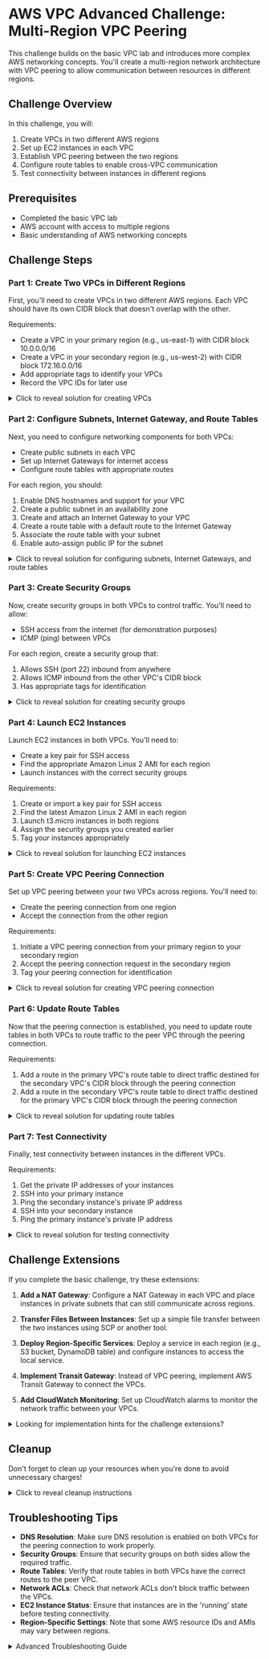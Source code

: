 # AWS VPC Advanced Challenge: Multi-Region VPC Peering

This challenge builds on the basic VPC lab and introduces more complex AWS networking concepts. You'll create a multi-region network architecture with VPC peering to allow communication between resources in different regions.

## Challenge Overview

In this challenge, you will:
1. Create VPCs in two different AWS regions
2. Set up EC2 instances in each VPC
3. Establish VPC peering between the two regions
4. Configure route tables to enable cross-VPC communication
5. Test connectivity between instances in different regions

## Prerequisites

- Completed the basic VPC lab
- AWS account with access to multiple regions
- Basic understanding of AWS networking concepts

## Challenge Steps

### Part 1: Create Two VPCs in Different Regions

First, you'll need to create VPCs in two different AWS regions. Each VPC should have its own CIDR block that doesn't overlap with the other.

Requirements:
- Create a VPC in your primary region (e.g., us-east-1) with CIDR block 10.0.0.0/16
- Create a VPC in your secondary region (e.g., us-west-2) with CIDR block 172.16.0.0/16
- Add appropriate tags to identify your VPCs
- Record the VPC IDs for later use

<details>
<summary>Click to reveal solution for creating VPCs</summary>

```bash
# Set up environment variables for the first region
PRIMARY_REGION="us-east-1"
PRIMARY_VPC_CIDR="10.0.0.0/16"
PRIMARY_SUBNET_CIDR="10.0.1.0/24"
UNIQUE_ID=$(date +%Y%m%d%H%M%S)

# Create the first VPC
PRIMARY_VPC_ID=$(aws ec2 create-vpc \
  --region $PRIMARY_REGION \
  --cidr-block $PRIMARY_VPC_CIDR \
  --tag-specifications "ResourceType=vpc,Tags=[{Key=Name,Value=PrimaryVPC-$UNIQUE_ID}]" \
  --query "Vpc.VpcId" \
  --output text)

echo "Created Primary VPC: $PRIMARY_VPC_ID in region $PRIMARY_REGION"
```

```bash
# Set up environment variables for the second region
SECONDARY_REGION="us-west-2"
SECONDARY_VPC_CIDR="172.16.0.0/16"
SECONDARY_SUBNET_CIDR="172.16.1.0/24"

# Create the second VPC
SECONDARY_VPC_ID=$(aws ec2 create-vpc \
  --region $SECONDARY_REGION \
  --cidr-block $SECONDARY_VPC_CIDR \
  --tag-specifications "ResourceType=vpc,Tags=[{Key=Name,Value=SecondaryVPC-$UNIQUE_ID}]" \
  --query "Vpc.VpcId" \
  --output text)

echo "Created Secondary VPC: $SECONDARY_VPC_ID in region $SECONDARY_REGION"
```
</details>

### Part 2: Configure Subnets, Internet Gateway, and Route Tables

Next, you need to configure networking components for both VPCs:
- Create public subnets in each VPC
- Set up Internet Gateways for internet access
- Configure route tables with appropriate routes

For each region, you should:
1. Enable DNS hostnames and support for your VPC
2. Create a public subnet in an availability zone
3. Create and attach an Internet Gateway to your VPC
4. Create a route table with a default route to the Internet Gateway
5. Associate the route table with your subnet
6. Enable auto-assign public IP for the subnet

<details>
<summary>Click to reveal solution for configuring subnets, Internet Gateways, and route tables</summary>

1. For the Primary VPC:

```bash
# Enable DNS support and hostnames
aws ec2 modify-vpc-attribute --region $PRIMARY_REGION --vpc-id $PRIMARY_VPC_ID --enable-dns-hostnames "{\"Value\":true}"
aws ec2 modify-vpc-attribute --region $PRIMARY_REGION --vpc-id $PRIMARY_VPC_ID --enable-dns-support "{\"Value\":true}"

# Create a subnet
PRIMARY_SUBNET_ID=$(aws ec2 create-subnet \
  --region $PRIMARY_REGION \
  --vpc-id $PRIMARY_VPC_ID \
  --cidr-block $PRIMARY_SUBNET_CIDR \
  --availability-zone "${PRIMARY_REGION}a" \
  --tag-specifications "ResourceType=subnet,Tags=[{Key=Name,Value=PrimarySubnet-$UNIQUE_ID}]" \
  --query "Subnet.SubnetId" \
  --output text)

# Create and attach Internet Gateway
PRIMARY_IGW_ID=$(aws ec2 create-internet-gateway \
  --region $PRIMARY_REGION \
  --tag-specifications "ResourceType=internet-gateway,Tags=[{Key=Name,Value=PrimaryIGW-$UNIQUE_ID}]" \
  --query "InternetGateway.InternetGatewayId" \
  --output text)

aws ec2 attach-internet-gateway \
  --region $PRIMARY_REGION \
  --internet-gateway-id $PRIMARY_IGW_ID \
  --vpc-id $PRIMARY_VPC_ID

# Create route table and add internet route
PRIMARY_RT_ID=$(aws ec2 create-route-table \
  --region $PRIMARY_REGION \
  --vpc-id $PRIMARY_VPC_ID \
  --tag-specifications "ResourceType=route-table,Tags=[{Key=Name,Value=PrimaryRT-$UNIQUE_ID}]" \
  --query "RouteTable.RouteTableId" \
  --output text)

aws ec2 create-route \
  --region $PRIMARY_REGION \
  --route-table-id $PRIMARY_RT_ID \
  --destination-cidr-block "0.0.0.0/0" \
  --gateway-id $PRIMARY_IGW_ID

aws ec2 associate-route-table \
  --region $PRIMARY_REGION \
  --subnet-id $PRIMARY_SUBNET_ID \
  --route-table-id $PRIMARY_RT_ID

# Enable auto-assign public IP
aws ec2 modify-subnet-attribute \
  --region $PRIMARY_REGION \
  --subnet-id $PRIMARY_SUBNET_ID \
  --map-public-ip-on-launch
```

2. For the Secondary VPC:

```bash
# Enable DNS support and hostnames
aws ec2 modify-vpc-attribute --region $SECONDARY_REGION --vpc-id $SECONDARY_VPC_ID --enable-dns-hostnames "{\"Value\":true}"
aws ec2 modify-vpc-attribute --region $SECONDARY_REGION --vpc-id $SECONDARY_VPC_ID --enable-dns-support "{\"Value\":true}"

# Create a subnet
SECONDARY_SUBNET_ID=$(aws ec2 create-subnet \
  --region $SECONDARY_REGION \
  --vpc-id $SECONDARY_VPC_ID \
  --cidr-block $SECONDARY_SUBNET_CIDR \
  --availability-zone "${SECONDARY_REGION}a" \
  --tag-specifications "ResourceType=subnet,Tags=[{Key=Name,Value=SecondarySubnet-$UNIQUE_ID}]" \
  --query "Subnet.SubnetId" \
  --output text)

# Create and attach Internet Gateway
SECONDARY_IGW_ID=$(aws ec2 create-internet-gateway \
  --region $SECONDARY_REGION \
  --tag-specifications "ResourceType=internet-gateway,Tags=[{Key=Name,Value=SecondaryIGW-$UNIQUE_ID}]" \
  --query "InternetGateway.InternetGatewayId" \
  --output text)

aws ec2 attach-internet-gateway \
  --region $SECONDARY_REGION \
  --internet-gateway-id $SECONDARY_IGW_ID \
  --vpc-id $SECONDARY_VPC_ID

# Create route table and add internet route
SECONDARY_RT_ID=$(aws ec2 create-route-table \
  --region $SECONDARY_REGION \
  --vpc-id $SECONDARY_VPC_ID \
  --tag-specifications "ResourceType=route-table,Tags=[{Key=Name,Value=SecondaryRT-$UNIQUE_ID}]" \
  --query "RouteTable.RouteTableId" \
  --output text)

aws ec2 create-route \
  --region $SECONDARY_REGION \
  --route-table-id $SECONDARY_RT_ID \
  --destination-cidr-block "0.0.0.0/0" \
  --gateway-id $SECONDARY_IGW_ID

aws ec2 associate-route-table \
  --region $SECONDARY_REGION \
  --subnet-id $SECONDARY_SUBNET_ID \
  --route-table-id $SECONDARY_RT_ID

# Enable auto-assign public IP
aws ec2 modify-subnet-attribute \
  --region $SECONDARY_REGION \
  --subnet-id $SECONDARY_SUBNET_ID \
  --map-public-ip-on-launch
```
</details>

### Part 3: Create Security Groups

Now, create security groups in both VPCs to control traffic. You'll need to allow:
- SSH access from the internet (for demonstration purposes)
- ICMP (ping) between VPCs

For each region, create a security group that:
1. Allows SSH (port 22) inbound from anywhere
2. Allows ICMP inbound from the other VPC's CIDR block
3. Has appropriate tags for identification

<details>
<summary>Click to reveal solution for creating security groups</summary>

1. For the Primary VPC:

```bash
# Create security group
PRIMARY_SG_ID=$(aws ec2 create-security-group \
  --region $PRIMARY_REGION \
  --group-name "sg-primary-$UNIQUE_ID" \
  --description "Security group for Primary VPC instances" \
  --vpc-id $PRIMARY_VPC_ID \
  --query "GroupId" \
  --output text)

# Allow SSH from anywhere
aws ec2 authorize-security-group-ingress \
  --region $PRIMARY_REGION \
  --group-id $PRIMARY_SG_ID \
  --protocol tcp \
  --port 22 \
  --cidr 0.0.0.0/0

# Allow ICMP (ping) from the Secondary VPC CIDR
aws ec2 authorize-security-group-ingress \
  --region $PRIMARY_REGION \
  --group-id $PRIMARY_SG_ID \
  --protocol icmp \
  --port -1 \
  --cidr $SECONDARY_VPC_CIDR
```

2. For the Secondary VPC:

```bash
# Create security group
SECONDARY_SG_ID=$(aws ec2 create-security-group \
  --region $SECONDARY_REGION \
  --group-name "sg-secondary-$UNIQUE_ID" \
  --description "Security group for Secondary VPC instances" \
  --vpc-id $SECONDARY_VPC_ID \
  --query "GroupId" \
  --output text)

# Allow SSH from anywhere
aws ec2 authorize-security-group-ingress \
  --region $SECONDARY_REGION \
  --group-id $SECONDARY_SG_ID \
  --protocol tcp \
  --port 22 \
  --cidr 0.0.0.0/0

# Allow ICMP (ping) from the Primary VPC CIDR
aws ec2 authorize-security-group-ingress \
  --region $SECONDARY_REGION \
  --group-id $SECONDARY_SG_ID \
  --protocol icmp \
  --port -1 \
  --cidr $PRIMARY_VPC_CIDR
```
</details>

### Part 4: Launch EC2 Instances

Launch EC2 instances in both VPCs. You'll need to:
- Create a key pair for SSH access
- Find the appropriate Amazon Linux 2 AMI for each region
- Launch instances with the correct security groups

Requirements:
1. Create or import a key pair for SSH access
2. Find the latest Amazon Linux 2 AMI in each region
3. Launch t3.micro instances in both regions
4. Assign the security groups you created earlier
5. Tag your instances appropriately

<details>
<summary>Click to reveal solution for launching EC2 instances</summary>

1. Create a key pair (or use an existing one) and launch instances in both regions:

```bash
# Create a key pair for the primary region
aws ec2 create-key-pair \
  --region $PRIMARY_REGION \
  --key-name "vpc-challenge-key-$UNIQUE_ID" \
  --query "KeyMaterial" \
  --output text > vpc-challenge-key.pem

chmod 400 vpc-challenge-key.pem

# Import the same key to the secondary region
aws ec2 import-key-pair \
  --region $SECONDARY_REGION \
  --key-name "vpc-challenge-key-$UNIQUE_ID" \
  --public-key-material fileb://$(aws ec2 describe-key-pairs \
    --region $PRIMARY_REGION \
    --key-name "vpc-challenge-key-$UNIQUE_ID" \
    --query "KeyPairs[0].PublicKey" \
    --output text)
```

2. Launch an instance in the Primary VPC:

```bash
# Get the latest Amazon Linux 2 AMI ID for the primary region
PRIMARY_AMI_ID=$(aws ec2 describe-images \
  --region $PRIMARY_REGION \
  --owners amazon \
  --filters "Name=name,Values=amzn2-ami-hvm-*-x86_64-gp2" "Name=state,Values=available" \
  --query "sort_by(Images, &CreationDate)[-1].ImageId" \
  --output text)

# Launch the instance
PRIMARY_INSTANCE_ID=$(aws ec2 run-instances \
  --region $PRIMARY_REGION \
  --image-id $PRIMARY_AMI_ID \
  --instance-type t3.micro \
  --key-name "vpc-challenge-key-$UNIQUE_ID" \
  --security-group-ids $PRIMARY_SG_ID \
  --subnet-id $PRIMARY_SUBNET_ID \
  --tag-specifications "ResourceType=instance,Tags=[{Key=Name,Value=PrimaryInstance-$UNIQUE_ID}]" \
  --query "Instances[0].InstanceId" \
  --output text)

# Get the public IP address
PRIMARY_INSTANCE_IP=$(aws ec2 describe-instances \
  --region $PRIMARY_REGION \
  --instance-ids $PRIMARY_INSTANCE_ID \
  --query "Reservations[0].Instances[0].PublicIpAddress" \
  --output text)

echo "Primary Instance launched with IP: $PRIMARY_INSTANCE_IP"
```

3. Launch an instance in the Secondary VPC:

```bash
# Get the latest Amazon Linux 2 AMI ID for the secondary region
SECONDARY_AMI_ID=$(aws ec2 describe-images \
  --region $SECONDARY_REGION \
  --owners amazon \
  --filters "Name=name,Values=amzn2-ami-hvm-*-x86_64-gp2" "Name=state,Values=available" \
  --query "sort_by(Images, &CreationDate)[-1].ImageId" \
  --output text)

# Launch the instance
SECONDARY_INSTANCE_ID=$(aws ec2 run-instances \
  --region $SECONDARY_REGION \
  --image-id $SECONDARY_AMI_ID \
  --instance-type t3.micro \
  --key-name "vpc-challenge-key-$UNIQUE_ID" \
  --security-group-ids $SECONDARY_SG_ID \
  --subnet-id $SECONDARY_SUBNET_ID \
  --tag-specifications "ResourceType=instance,Tags=[{Key=Name,Value=SecondaryInstance-$UNIQUE_ID}]" \
  --query "Instances[0].InstanceId" \
  --output text)

# Get the public IP address
SECONDARY_INSTANCE_IP=$(aws ec2 describe-instances \
  --region $SECONDARY_REGION \
  --instance-ids $SECONDARY_INSTANCE_ID \
  --query "Reservations[0].Instances[0].PublicIpAddress" \
  --output text)

echo "Secondary Instance launched with IP: $SECONDARY_INSTANCE_IP"
```
</details>

### Part 5: Create VPC Peering Connection

Set up VPC peering between your two VPCs across regions. You'll need to:
- Create the peering connection from one region
- Accept the connection from the other region

Requirements:
1. Initiate a VPC peering connection from your primary region to your secondary region
2. Accept the peering connection request in the secondary region
3. Tag your peering connection for identification

<details>
<summary>Click to reveal solution for creating VPC peering connection</summary>

1. Initiate the VPC peering connection from the primary region:

```bash
# Get primary VPC info
PRIMARY_ACCOUNT_ID=$(aws sts get-caller-identity --query "Account" --output text)

# Create VPC peering connection
PEERING_CONNECTION_ID=$(aws ec2 create-vpc-peering-connection \
  --region $PRIMARY_REGION \
  --vpc-id $PRIMARY_VPC_ID \
  --peer-vpc-id $SECONDARY_VPC_ID \
  --peer-owner-id $PRIMARY_ACCOUNT_ID \
  --peer-region $SECONDARY_REGION \
  --tag-specifications "ResourceType=vpc-peering-connection,Tags=[{Key=Name,Value=VPCPeering-$UNIQUE_ID}]" \
  --query "VpcPeeringConnection.VpcPeeringConnectionId" \
  --output text)

echo "Created VPC Peering Connection: $PEERING_CONNECTION_ID"
```

2. Accept the VPC peering connection in the secondary region:

```bash
# Accept the peering connection
aws ec2 accept-vpc-peering-connection \
  --region $SECONDARY_REGION \
  --vpc-peering-connection-id $PEERING_CONNECTION_ID

echo "Accepted VPC Peering Connection"
```
</details>

### Part 6: Update Route Tables

Now that the peering connection is established, you need to update route tables in both VPCs to route traffic to the peer VPC through the peering connection.

Requirements:
1. Add a route in the primary VPC's route table to direct traffic destined for the secondary VPC's CIDR block through the peering connection
2. Add a route in the secondary VPC's route table to direct traffic destined for the primary VPC's CIDR block through the peering connection

<details>
<summary>Click to reveal solution for updating route tables</summary>

1. Add routes to the Primary VPC route table:

```bash
# Add route to the secondary VPC CIDR via the peering connection
aws ec2 create-route \
  --region $PRIMARY_REGION \
  --route-table-id $PRIMARY_RT_ID \
  --destination-cidr-block $SECONDARY_VPC_CIDR \
  --vpc-peering-connection-id $PEERING_CONNECTION_ID

echo "Added route to Secondary VPC CIDR in Primary route table"
```

2. Add routes to the Secondary VPC route table:

```bash
# Add route to the primary VPC CIDR via the peering connection
aws ec2 create-route \
  --region $SECONDARY_REGION \
  --route-table-id $SECONDARY_RT_ID \
  --destination-cidr-block $PRIMARY_VPC_CIDR \
  --vpc-peering-connection-id $PEERING_CONNECTION_ID

echo "Added route to Primary VPC CIDR in Secondary route table"
```
</details>

### Part 7: Test Connectivity

Finally, test connectivity between instances in the different VPCs.

Requirements:
1. Get the private IP addresses of your instances
2. SSH into your primary instance
3. Ping the secondary instance's private IP address
4. SSH into your secondary instance
5. Ping the primary instance's private IP address

<details>
<summary>Click to reveal solution for testing connectivity</summary>

1. Get the private IP addresses of your instances:

```bash
PRIMARY_INSTANCE_PRIVATE_IP=$(aws ec2 describe-instances \
  --region $PRIMARY_REGION \
  --instance-ids $PRIMARY_INSTANCE_ID \
  --query "Reservations[0].Instances[0].PrivateIpAddress" \
  --output text)

SECONDARY_INSTANCE_PRIVATE_IP=$(aws ec2 describe-instances \
  --region $SECONDARY_REGION \
  --instance-ids $SECONDARY_INSTANCE_ID \
  --query "Reservations[0].Instances[0].PrivateIpAddress" \
  --output text)

echo "Primary Instance Private IP: $PRIMARY_INSTANCE_PRIVATE_IP"
echo "Secondary Instance Private IP: $SECONDARY_INSTANCE_PRIVATE_IP"
```

2. SSH into your primary instance and ping the secondary instance:

```bash
# SSH to primary instance
ssh -i vpc-challenge-key.pem ec2-user@$PRIMARY_INSTANCE_IP

# From within the primary instance, ping the secondary instance
ping $SECONDARY_INSTANCE_PRIVATE_IP
```

3. SSH into your secondary instance and ping the primary instance:

```bash
# SSH to secondary instance
ssh -i vpc-challenge-key.pem ec2-user@$SECONDARY_INSTANCE_IP

# From within the secondary instance, ping the primary instance
ping $PRIMARY_INSTANCE_PRIVATE_IP
```
</details>

## Challenge Extensions

If you complete the basic challenge, try these extensions:

1. **Add a NAT Gateway**: Configure a NAT Gateway in each VPC and place instances in private subnets that can still communicate across regions.

2. **Transfer Files Between Instances**: Set up a simple file transfer between the two instances using SCP or another tool.

3. **Deploy Region-Specific Services**: Deploy a service in each region (e.g., S3 bucket, DynamoDB table) and configure instances to access the local service.

4. **Implement Transit Gateway**: Instead of VPC peering, implement AWS Transit Gateway to connect the VPCs.

5. **Add CloudWatch Monitoring**: Set up CloudWatch alarms to monitor the network traffic between your VPCs.

<details>
<summary>Looking for implementation hints for the challenge extensions?</summary>

### 1. Adding NAT Gateways and Private Subnets

```bash
# For the Primary VPC:
# Create a private subnet
PRIMARY_PRIVATE_SUBNET_ID=$(aws ec2 create-subnet \
  --region $PRIMARY_REGION \
  --vpc-id $PRIMARY_VPC_ID \
  --cidr-block "10.0.2.0/24" \
  --availability-zone "${PRIMARY_REGION}a" \
  --tag-specifications "ResourceType=subnet,Tags=[{Key=Name,Value=PrimaryPrivateSubnet-$UNIQUE_ID}]" \
  --query "Subnet.SubnetId" \
  --output text)

# Allocate Elastic IP for NAT Gateway
PRIMARY_EIP_ALLOC_ID=$(aws ec2 allocate-address \
  --region $PRIMARY_REGION \
  --domain vpc \
  --query "AllocationId" \
  --output text)

# Create NAT Gateway
PRIMARY_NAT_GW_ID=$(aws ec2 create-nat-gateway \
  --region $PRIMARY_REGION \
  --subnet-id $PRIMARY_SUBNET_ID \
  --allocation-id $PRIMARY_EIP_ALLOC_ID \
  --tag-specifications "ResourceType=natgateway,Tags=[{Key=Name,Value=PrimaryNATGW-$UNIQUE_ID}]" \
  --query "NatGateway.NatGatewayId" \
  --output text)

# Create private route table
PRIMARY_PRIVATE_RT_ID=$(aws ec2 create-route-table \
  --region $PRIMARY_REGION \
  --vpc-id $PRIMARY_VPC_ID \
  --tag-specifications "ResourceType=route-table,Tags=[{Key=Name,Value=PrimaryPrivateRT-$UNIQUE_ID}]" \
  --query "RouteTable.RouteTableId" \
  --output text)

# Wait for NAT Gateway to be available
echo "Waiting for NAT Gateway to be available..."
aws ec2 wait nat-gateway-available \
  --region $PRIMARY_REGION \
  --nat-gateway-ids $PRIMARY_NAT_GW_ID

# Add route through NAT Gateway
aws ec2 create-route \
  --region $PRIMARY_REGION \
  --route-table-id $PRIMARY_PRIVATE_RT_ID \
  --destination-cidr-block "0.0.0.0/0" \
  --nat-gateway-id $PRIMARY_NAT_GW_ID

# Add route to peer VPC
aws ec2 create-route \
  --region $PRIMARY_REGION \
  --route-table-id $PRIMARY_PRIVATE_RT_ID \
  --destination-cidr-block $SECONDARY_VPC_CIDR \
  --vpc-peering-connection-id $PEERING_CONNECTION_ID

# Associate private route table with private subnet
aws ec2 associate-route-table \
  --region $PRIMARY_REGION \
  --subnet-id $PRIMARY_PRIVATE_SUBNET_ID \
  --route-table-id $PRIMARY_PRIVATE_RT_ID
```

### 2. Setting Up File Transfer Between Instances

```bash
# From your local machine, first create a test file
echo "Hello from primary instance!" > test-file.txt

# Upload the file to the primary instance
scp -i vpc-challenge-key.pem test-file.txt ec2-user@$PRIMARY_INSTANCE_IP:~/

# SSH to the primary instance
ssh -i vpc-challenge-key.pem ec2-user@$PRIMARY_INSTANCE_IP

# From the primary instance, transfer the file to the secondary instance
scp -i ~/.ssh/id_rsa test-file.txt ec2-user@$SECONDARY_INSTANCE_PRIVATE_IP:~/

# Check if the file transfer worked
ssh -i ~/.ssh/id_rsa ec2-user@$SECONDARY_INSTANCE_PRIVATE_IP "cat ~/test-file.txt"
```

### 3. Implementing Transit Gateway

```bash
# Create Transit Gateway
TGW_ID=$(aws ec2 create-transit-gateway \
  --region $PRIMARY_REGION \
  --description "Multi-region Transit Gateway" \
  --options "AmazonSideAsn=64512" \
  --tag-specifications "ResourceType=transit-gateway,Tags=[{Key=Name,Value=Challenge-TGW-$UNIQUE_ID}]" \
  --query "TransitGateway.TransitGatewayId" \
  --output text)

# Wait for Transit Gateway to be available
echo "Waiting for Transit Gateway to be available..."
aws ec2 wait transit-gateway-available \
  --region $PRIMARY_REGION \
  --transit-gateway-ids $TGW_ID

# Create attachment for primary VPC
PRIMARY_TGW_ATTACHMENT=$(aws ec2 create-transit-gateway-vpc-attachment \
  --region $PRIMARY_REGION \
  --transit-gateway-id $TGW_ID \
  --vpc-id $PRIMARY_VPC_ID \
  --subnet-ids $PRIMARY_SUBNET_ID \
  --tag-specifications "ResourceType=transit-gateway-attachment,Tags=[{Key=Name,Value=Primary-TGW-Attachment-$UNIQUE_ID}]" \
  --query "TransitGatewayVpcAttachment.TransitGatewayAttachmentId" \
  --output text)

# Share TGW with secondary region (for same account)
SECONDARY_TGW_ID=$(aws ec2 create-transit-gateway \
  --region $SECONDARY_REGION \
  --description "Secondary region Transit Gateway" \
  --options "AmazonSideAsn=64513" \
  --tag-specifications "ResourceType=transit-gateway,Tags=[{Key=Name,Value=Challenge-TGW-Secondary-$UNIQUE_ID}]" \
  --query "TransitGateway.TransitGatewayId" \
  --output text)

# Create attachment for secondary VPC
SECONDARY_TGW_ATTACHMENT=$(aws ec2 create-transit-gateway-vpc-attachment \
  --region $SECONDARY_REGION \
  --transit-gateway-id $SECONDARY_TGW_ID \
  --vpc-id $SECONDARY_VPC_ID \
  --subnet-ids $SECONDARY_SUBNET_ID \
  --tag-specifications "ResourceType=transit-gateway-attachment,Tags=[{Key=Name,Value=Secondary-TGW-Attachment-$UNIQUE_ID}]" \
  --query "TransitGatewayVpcAttachment.TransitGatewayAttachmentId" \
  --output text)
```

### 4. Setting Up CloudWatch Monitoring

```bash
# Create CloudWatch alarm for network traffic between VPCs
aws cloudwatch put-metric-alarm \
  --region $PRIMARY_REGION \
  --alarm-name "VPC-Peering-NetworkTraffic-$UNIQUE_ID" \
  --alarm-description "Alarm for network traffic between peered VPCs" \
  --metric-name "PacketsTransmitted" \
  --namespace "AWS/EC2" \
  --statistic Sum \
  --dimensions "Name=InstanceId,Value=$PRIMARY_INSTANCE_ID" \
  --period 300 \
  --evaluation-periods 1 \
  --datapoints-to-alarm 1 \
  --threshold 1000 \
  --comparison-operator GreaterThanThreshold \
  --alarm-actions "arn:aws:sns:$PRIMARY_REGION:$PRIMARY_ACCOUNT_ID:default" \
  --insufficient-data-actions []
```
</details>

## Cleanup

Don't forget to clean up your resources when you're done to avoid unnecessary charges!

<details>
<summary>Click to reveal cleanup instructions</summary>

```bash
# Delete instances
aws ec2 terminate-instances --region $PRIMARY_REGION --instance-ids $PRIMARY_INSTANCE_ID
aws ec2 terminate-instances --region $SECONDARY_REGION --instance-ids $SECONDARY_INSTANCE_ID

# Wait for instances to terminate
echo "Waiting for instances to terminate..."
aws ec2 wait instance-terminated --region $PRIMARY_REGION --instance-ids $PRIMARY_INSTANCE_ID
aws ec2 wait instance-terminated --region $SECONDARY_REGION --instance-ids $SECONDARY_INSTANCE_ID

# Delete VPC peering connection
aws ec2 delete-vpc-peering-connection --region $PRIMARY_REGION --vpc-peering-connection-id $PEERING_CONNECTION_ID

# Delete security groups
aws ec2 delete-security-group --region $PRIMARY_REGION --group-id $PRIMARY_SG_ID
aws ec2 delete-security-group --region $SECONDARY_REGION --group-id $SECONDARY_SG_ID

# Detach and delete Internet Gateways
aws ec2 detach-internet-gateway --region $PRIMARY_REGION --internet-gateway-id $PRIMARY_IGW_ID --vpc-id $PRIMARY_VPC_ID
aws ec2 delete-internet-gateway --region $PRIMARY_REGION --internet-gateway-id $PRIMARY_IGW_ID

aws ec2 detach-internet-gateway --region $SECONDARY_REGION --internet-gateway-id $SECONDARY_IGW_ID --vpc-id $SECONDARY_VPC_ID
aws ec2 delete-internet-gateway --region $SECONDARY_REGION --internet-gateway-id $SECONDARY_IGW_ID

# Delete route tables
aws ec2 delete-route-table --region $PRIMARY_REGION --route-table-id $PRIMARY_RT_ID
aws ec2 delete-route-table --region $SECONDARY_REGION --route-table-id $SECONDARY_RT_ID

# Delete subnets
aws ec2 delete-subnet --region $PRIMARY_REGION --subnet-id $PRIMARY_SUBNET_ID
aws ec2 delete-subnet --region $SECONDARY_REGION --subnet-id $SECONDARY_SUBNET_ID

# Delete VPCs
aws ec2 delete-vpc --region $PRIMARY_REGION --vpc-id $PRIMARY_VPC_ID
aws ec2 delete-vpc --region $SECONDARY_REGION --vpc-id $SECONDARY_VPC_ID

# Delete key pair
aws ec2 delete-key-pair --region $PRIMARY_REGION --key-name "vpc-challenge-key-$UNIQUE_ID"
aws ec2 delete-key-pair --region $SECONDARY_REGION --key-name "vpc-challenge-key-$UNIQUE_ID"
rm vpc-challenge-key.pem

echo "All resources have been cleaned up!"
```
</details>

## Troubleshooting Tips

- **DNS Resolution**: Make sure DNS resolution is enabled on both VPCs for the peering connection to work properly.
- **Security Groups**: Ensure that security groups on both sides allow the required traffic.
- **Route Tables**: Verify that route tables in both VPCs have the correct routes to the peer VPC.
- **Network ACLs**: Check that network ACLs don't block traffic between the VPCs.
- **EC2 Instance Status**: Ensure that instances are in the 'running' state before testing connectivity.
- **Region-Specific Settings**: Note that some AWS resource IDs and AMIs may vary between regions. 

<details>
<summary>Advanced Troubleshooting Guide</summary>

### Common Issues and Solutions

1. **VPC Peering Connection Stays in "Pending Acceptance" State**
   - Verify that you're using the correct VPC peering connection ID in the acceptance command
   - Check that you have the correct permissions in both regions
   - Ensure you're running the acceptance command in the correct (peer) region

2. **Unable to Ping Across VPCs**
   - Verify DNS hostnames and DNS resolution are enabled on both VPCs
   - Check that security groups in both VPCs allow ICMP traffic from the peer VPC's CIDR
   - Verify that the route tables in both VPCs have routes to the peer VPC via the peering connection
   - Check that you're using the correct private IP addresses for your instances
   - Ensure there are no network ACLs blocking ICMP traffic

3. **Key Pair Issues**
   - If you see "Permission denied (publickey)" when trying to SSH, check that:
     - The key pair was correctly created and imported to both regions
     - The permissions on the key file are correct (chmod 400)
     - You're using the correct username (ec2-user for Amazon Linux)

4. **Route Table Configuration**
   - To verify your route tables are configured correctly:
   ```bash
   # Check primary route table
   aws ec2 describe-route-tables --region $PRIMARY_REGION --route-table-id $PRIMARY_RT_ID
   
   # Check secondary route table
   aws ec2 describe-route-tables --region $SECONDARY_REGION --route-table-id $SECONDARY_RT_ID
   ```

5. **Cross-Region Peering Limitations**
   - Cross-region peering doesn't support IPv6 traffic
   - DNS resolution for private DNS hostnames is not automatically enabled (requires additional configuration)
   - Security group references can't span peering connections
   - Maximum MTU (packet size) is 1500 bytes (jumbo frames not supported)

6. **VPC Peering Connection Status**
   - To check the status of your peering connection:
   ```bash
   aws ec2 describe-vpc-peering-connections \
     --region $PRIMARY_REGION \
     --vpc-peering-connection-ids $PEERING_CONNECTION_ID
   ```
</details> 